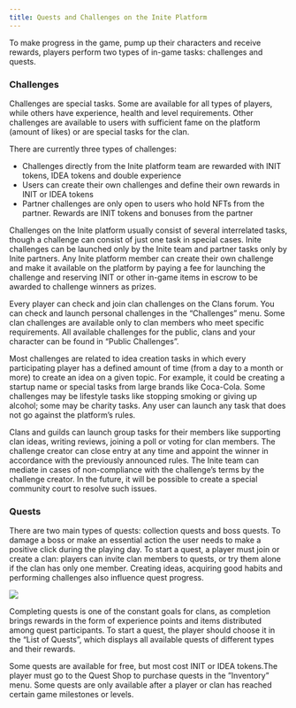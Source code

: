```yaml
---
title: Quests and Challenges on the Inite Platform
---
```

To make progress in the game, pump up their characters and receive rewards, players perform two types of in-game tasks: challenges and quests.



### Challenges

Challenges are special tasks. Some are available for all types of players, while others have experience, health and level requirements. Other challenges are available to users with sufficient fame on the platform (amount of likes) or are special tasks for the clan.

There are currently three types of challenges:

* Challenges directly from the Inite platform team are rewarded with INIT tokens, IDEA tokens and double experience
* Users can create their own challenges and define their own rewards in INIT or IDEA tokens
* Partner challenges are only open to users who hold NFTs from the partner. Rewards are INIT tokens and bonuses from the partner



Challenges on the Inite platform usually consist of several interrelated tasks, though a challenge can consist of just one task in special cases. Inite challenges can be launched only by the Inite team and partner tasks only by Inite partners. Any Inite platform member can create their own challenge and make it available on the platform by paying a fee for launching the challenge and reserving INIT or other in-game items in escrow to be awarded to challenge winners as prizes. 

Every player can check and join clan challenges on the Clans forum. You can check and launch personal challenges in the “Challenges” menu. Some clan challenges are available only to clan members who meet specific requirements. All available challenges for the public, clans and your character can be found in “Public Challenges”.

Most challenges are related to idea creation tasks in which every participating player has a defined amount of time (from a day to a month or more) to create an idea on a given topic. For example, it could be creating a startup name or special tasks from large brands like Coca-Cola. Some challenges may be lifestyle tasks like stopping smoking or giving up alcohol; some may be charity tasks. Any user can launch any task that does not go against the platform’s rules. 

Clans and guilds can launch group tasks for their members like supporting clan ideas, writing reviews, joining a poll or voting for clan members. The challenge creator can close entry at any time and appoint the winner in accordance with the previously announced rules. The Inite team can mediate in cases of non-compliance with the challenge’s terms by the challenge creator. In the future, it will be possible to create a special community court to resolve such issues. 



### Quests

There are two main types of quests: collection quests and boss quests. To damage a boss or make an essential action the user needs to make a positive click during the playing day. To start a quest, a player must join or create a clan: players can invite clan members to quests, or try them alone if the clan has only one member. Creating ideas, acquiring good habits and performing challenges also influence quest progress. 

![](img/undraw_docusaurus_tree.svg)

Completing quests is one of the constant goals for clans, as completion brings rewards in the form of experience points and items distributed among quest participants. To start a quest, the player should choose it in the “List of Quests”, which displays all available quests of different types and their rewards. 

Some quests are available for free, but most cost INIT or IDEA tokens.The player must go to the Quest Shop to purchase quests in the ”Inventory” menu. Some quests are only available after a player or clan has reached certain game milestones or levels.
